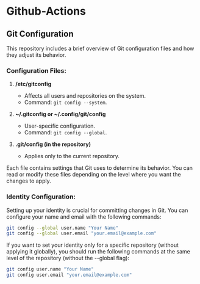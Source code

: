# Github-Actions

## Git Configuration

This repository includes a brief overview of Git configuration files and how they adjust its behavior.

### Configuration Files:

1. **/etc/gitconfig**  
   - Affects all users and repositories on the system.
   - Command: `git config --system`.

2. **~/.gitconfig or ~/.config/git/config**  
   - User-specific configuration.
   - Command: `git config --global`.

3. **.git/config (in the repository)**  
   - Applies only to the current repository.

Each file contains settings that Git uses to determine its behavior. You can read or modify these files depending on the level where you want the changes to apply.

### Identity Configuration:

Setting up your identity is crucial for committing changes in Git. You can configure your name and email with the following commands:

```bash
git config --global user.name "Your Name"
git config --global user.email "your.email@example.com"
```

If you want to set your identity only for a specific repository (without applying it globally), you should run the following commands at the same level of the repository (without the --global flag):

```bash
git config user.name "Your Name"
git config user.email "your.email@example.com"
```